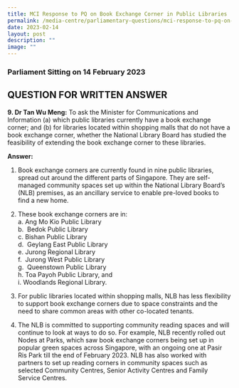 ```yaml
---
title: MCI Response to PQ on Book Exchange Corner in Public Libraries
permalink: /media-centre/parliamentary-questions/mci-response-to-pq-on-book-exchange-corner-in-public-libraries/
date: 2023-02-14
layout: post
description: ""
image: ""
---
```

### Parliament Sitting on 14 February 2023

QUESTION FOR WRITTEN ANSWER
---------------------------

**9\. Dr Tan Wu Meng:** To ask the Minister for Communications and Information (a) which public libraries currently have a book exchange corner; and (b) for libraries located within shopping malls that do not have a book exchange corner, whether the National Library Board has studied the feasibility of extending the book exchange corner to these libraries.

**Answer:**

1. Book exchange corners are currently found in nine public libraries, spread out around the different parts of Singapore. They are self-managed community spaces set up within the National Library Board’s (NLB) premises, as an ancillary service to enable pre-loved books to find a new home. 

2. These book exchange corners are in:  
    a. Ang Mo Kio Public Library  
    b.  Bedok Public Library  
    c. Bishan Public Library  
    d.  Geylang East Public Library  
    e. Jurong Regional Library  
    f.  Jurong West Public Library  
    g.  Queenstown Public Library  
    h. Toa Payoh Public Library, and  
    i. Woodlands Regional Library.

3. For public libraries located within shopping malls, NLB has less flexibility to support book exchange corners due to space constraints and the need to share common areas with other co-located tenants. 

4. The NLB is committed to supporting community reading spaces and will continue to look at ways to do so. For example, NLB recently rolled out Nodes at Parks, which saw book exchange corners being set up in popular green spaces across Singapore, with an ongoing one at Pasir Ris Park till the end of February 2023. NLB has also worked with partners to set up reading corners in community spaces such as selected Community Centres, Senior Activity Centres and Family Service Centres.